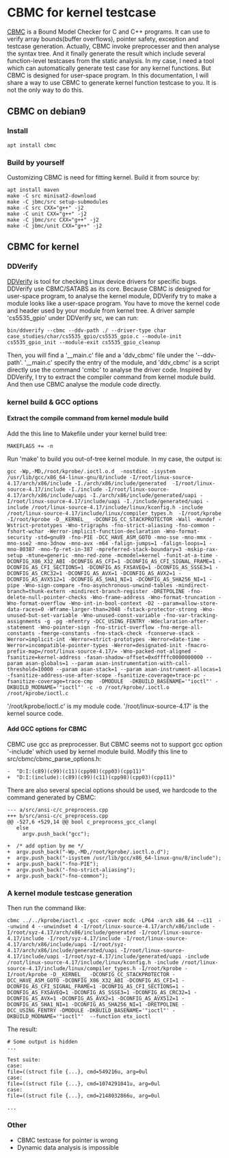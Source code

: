 # CBMC for kernel testcase
[CBMC](http://www.cs.cmu.edu/~modelcheck/cbmc/) is a Bound Model Checker for C and C++ programs. It can use to verify array bounds(buffer overflows), pointer safety, exception and testcase generation. Actually, CBMC invoke preprocesser and then analyse the syntax tree. And it finally generate the result which include several function-level testcases from the static analysis.
In my case, I need a tool which can automatically generate test case for any kernel functions. But CBMC is designed for user-space program. In this documentation, I will share a way to use CBMC to generate kernel function testcase to you. It is not the only way to do this.

## CBMC on debian9
### Install
```  
apt install cbmc
```  
### Build by yourself
Customizing CBMC is need for fitting kernel. Build it from source by:
```  
apt install maven
make -C src minisat2-download
make -C jbmc/src setup-submodules
make -C src CXX="g++" -j2
make -C unit CXX="g++" -j2
make -C jbmc/src CXX="g++" -j2
make -C jbmc/unit CXX="g++" -j2
```  

## CBMC for kernel
### DDVerify
[DDVerify](http://www.cprover.org/ddverify/) is tool for checking Linux device drivers for specific bugs. DDVerify use CBMC/SATABS as its core. Because CBMC is designed for user-space program, to analyse the kernel module, DDVerify try to make a module looks like a user-space program. You have to move the kernel code and header used by your module from kernel tree. A driver sample 'cs5535_gpio' under DDVerify src, we can run:
```  
bin/ddverify --cbmc --ddv-path ./ --driver-type char case_studies/char/cs5535_gpio/cs5535_gpio.c --module-init cs5535_gpio_init --module-exit cs5535_gpio_cleanup
```  
Then, you will find a '__main.c' file and a 'ddv_cbmc' file under the '--ddv-path'. '__main.c' specify the entry of the module, and 'ddv_cbmc' is a script directly use the command 'cmbc' to analyse the driver code.
Inspired by DDVerify, I try to extract the compiler command from kernel module build. And then use CBMC analyse the module code directly.

### kernel build & GCC options

#### Extract the compile command from kernel module build
Add the this line to Makefile under your kernel build tree:
```  
MAKEFLAGS += -n
```  
Run 'make' to build you out-of-tree kernel module. In my case, the output is:  
```  
gcc -Wp,-MD,/root/kprobe/.ioctl.o.d  -nostdinc -isystem /usr/lib/gcc/x86_64-linux-gnu/8/include -I/root/linux-source-4.17/arch/x86/include -I./arch/x86/include/generated  -I/root/linux-source-4.17/include -I./include -I/root/linux-source-4.17/arch/x86/include/uapi -I./arch/x86/include/generated/uapi -I/root/linux-source-4.17/include/uapi -I./include/generated/uapi -include /root/linux-source-4.17/include/linux/kconfig.h -include /root/linux-source-4.17/include/linux/compiler_types.h  -I/root/kprobe -I/root/kprobe -D__KERNEL__ -DCONFIG_CC_STACKPROTECTOR -Wall -Wundef -Wstrict-prototypes -Wno-trigraphs -fno-strict-aliasing -fno-common -fshort-wchar -Werror-implicit-function-declaration -Wno-format-security -std=gnu89 -fno-PIE -DCC_HAVE_ASM_GOTO -mno-sse -mno-mmx -mno-sse2 -mno-3dnow -mno-avx -m64 -falign-jumps=1 -falign-loops=1 -mno-80387 -mno-fp-ret-in-387 -mpreferred-stack-boundary=3 -mskip-rax-setup -mtune=generic -mno-red-zone -mcmodel=kernel -funit-at-a-time -DCONFIG_X86_X32_ABI -DCONFIG_AS_CFI=1 -DCONFIG_AS_CFI_SIGNAL_FRAME=1 -DCONFIG_AS_CFI_SECTIONS=1 -DCONFIG_AS_FXSAVEQ=1 -DCONFIG_AS_SSSE3=1 -DCONFIG_AS_CRC32=1 -DCONFIG_AS_AVX=1 -DCONFIG_AS_AVX2=1 -DCONFIG_AS_AVX512=1 -DCONFIG_AS_SHA1_NI=1 -DCONFIG_AS_SHA256_NI=1 -pipe -Wno-sign-compare -fno-asynchronous-unwind-tables -mindirect-branch=thunk-extern -mindirect-branch-register -DRETPOLINE -fno-delete-null-pointer-checks -Wno-frame-address -Wno-format-truncation -Wno-format-overflow -Wno-int-in-bool-context -O2 --param=allow-store-data-races=0 -Wframe-larger-than=2048 -fstack-protector-strong -Wno-unused-but-set-variable -Wno-unused-const-variable -fno-var-tracking-assignments -g -pg -mfentry -DCC_USING_FENTRY -Wdeclaration-after-statement -Wno-pointer-sign -fno-strict-overflow -fno-merge-all-constants -fmerge-constants -fno-stack-check -fconserve-stack -Werror=implicit-int -Werror=strict-prototypes -Werror=date-time -Werror=incompatible-pointer-types -Werror=designated-init -fmacro-prefix-map=/root/linux-source-4.17/= -Wno-packed-not-aligned -fsanitize=kernel-address -fasan-shadow-offset=0xdffffc0000000000 --param asan-globals=1 --param asan-instrumentation-with-call-threshold=10000 --param asan-stack=1 --param asan-instrument-allocas=1 -fsanitize-address-use-after-scope -fsanitize-coverage=trace-pc -fsanitize-coverage=trace-cmp  -DMODULE  -DKBUILD_BASENAME='"ioctl"' -DKBUILD_MODNAME='"ioctl"' -c -o /root/kprobe/.ioctl.o /root/kprobe/ioctl.c
```  
'/root/kprobe/ioctl.c' is my module code. '/root/linux-source-4.17' is the kernel source code.

#### Add GCC options for CBMC
CBMC use gcc as preprocesser. But CBMC seems not to support gcc option '-include' which used by kernel module build. Modify this line to src/cbmc/cbmc_parse_options.h:
```  
-  "D:I:(c89)(c99)(c11)(cpp98)(cpp03)(cpp11)" 
+  "D:I:(include):(c89)(c99)(c11)(cpp98)(cpp03)(cpp11)" 
```  
There are also several special options should be used, we hardcode to the command generated by CBMC:
```  
--- a/src/ansi-c/c_preprocess.cpp
+++ b/src/ansi-c/c_preprocess.cpp
@@ -527,6 +529,14 @@ bool c_preprocess_gcc_clang(
   else
     argv.push_back("gcc");
 
+  /* add option by me */
+  argv.push_back("-Wp,-MD,/root/kprobe/.ioctl.o.d");
+  argv.push_back("-isystem /usr/lib/gcc/x86_64-linux-gnu/8/include");
+  argv.push_back("-fno-PIE");
+  argv.push_back("-fno-strict-aliasing");
+  argv.push_back("-fno-common");
```  
### A kernel module testcase generation
Then run the command like:
```  
cbmc ../../kprobe/ioctl.c -gcc -cover mcdc -LP64 -arch x86_64 --c11  --unwind 4 --unwindset 4 -I/root/linux-source-4.17/arch/x86/include -I/root/syz-4.17/arch/x86/include/generated -I/root/linux-source-4.17/include -I/root/syz-4.17/include -I/root/linux-source-4.17/arch/x86/include/uapi -I/root/syz-4.17/arch/x86/include/generated/uapi -I/root/linux-source-4.17/include/uapi -I/root/syz-4.17/include/generated/uapi -include /root/linux-source-4.17/include/linux/kconfig.h -include /root/linux-source-4.17/include/linux/compiler_types.h -I/root/kprobe -I/root/kprobe -D__KERNEL__ -DCONFIG_CC_STACKPROTECTOR -DCC_HAVE_ASM_GOTO -DCONFIG_X86_X32_ABI -DCONFIG_AS_CFI=1 -DCONFIG_AS_CFI_SIGNAL_FRAME=1 -DCONFIG_AS_CFI_SECTIONS=1 -DCONFIG_AS_FXSAVEQ=1 -DCONFIG_AS_SSSE3=1 -DCONFIG_AS_CRC32=1 -DCONFIG_AS_AVX=1 -DCONFIG_AS_AVX2=1 -DCONFIG_AS_AVX512=1 -DCONFIG_AS_SHA1_NI=1 -DCONFIG_AS_SHA256_NI=1 -DRETPOLINE -DCC_USING_FENTRY -DMODULE -DKBUILD_BASENAME='"ioctl"' -DKBUILD_MODNAME='"ioctl"'  --function etx_ioctl
```  
The result:
```  
# Some output is hidden
...

Test suite:
case:
file=((struct file {...}, cmd=549216u, arg=0ul
case:
file=((struct file {...}, cmd=1074291041u, arg=0ul
case:
file=((struct file {...}, cmd=2148032866u, arg=0ul

...
```  

### Other
* CBMC testcase for pointer is wrong
* Dynamic data analysis is impossible
